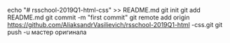 echo "# rsschool-2019Q1-html-css" >> README.md 
git init 
git add README.md 
git commit -m "first commit" 
git remote add origin https://github.com/AliaksandrVasilievich/rsschool-2019Q1-html -css.git
 git push -u мастер оригинала
